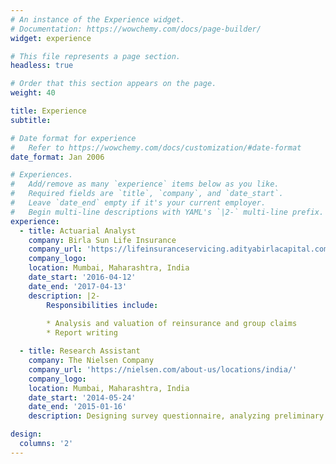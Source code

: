```yaml
---
# An instance of the Experience widget.
# Documentation: https://wowchemy.com/docs/page-builder/
widget: experience

# This file represents a page section.
headless: true

# Order that this section appears on the page.
weight: 40

title: Experience
subtitle:

# Date format for experience
#   Refer to https://wowchemy.com/docs/customization/#date-format
date_format: Jan 2006

# Experiences.
#   Add/remove as many `experience` items below as you like.
#   Required fields are `title`, `company`, and `date_start`.
#   Leave `date_end` empty if it's your current employer.
#   Begin multi-line descriptions with YAML's `|2-` multi-line prefix.
experience:
  - title: Actuarial Analyst
    company: Birla Sun Life Insurance
    company_url: 'https://lifeinsuranceservicing.adityabirlacapital.com/'
    company_logo: 
    location: Mumbai, Maharashtra, India
    date_start: '2016-04-12'
    date_end: '2017-04-13'
    description: |2-
        Responsibilities include:
        
        * Analysis and valuation of reinsurance and group claims
        * Report writing

  - title: Research Assistant
    company: The Nielsen Company
    company_url: 'https://nielsen.com/about-us/locations/india/'
    company_logo: 
    location: Mumbai, Maharashtra, India
    date_start: '2014-05-24'
    date_end: '2015-01-16'
    description: Designing survey questionnaire, analyzing preliminary results, survey monitoring work.

design:
  columns: '2'
---
```

